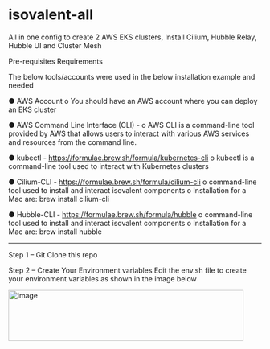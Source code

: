 # isovalent-all
All in one config to create 2 AWS EKS clusters, Install Cilium, Hubble Relay, Hubble UI and Cluster Mesh


Pre-requisites Requirements

The below tools/accounts were used in the below installation example and needed


●	AWS Account
o	  You should have an AWS account where you can deploy an EKS cluster

●	AWS Command Line Interface (CLI) - 
o	  AWS CLI is a command-line tool provided by AWS that allows users to interact with various AWS services and resources from the command line. 

●	kubectl - https://formulae.brew.sh/formula/kubernetes-cli
o	  kubectl is a command-line tool used to interact with Kubernetes clusters

●	Cilium-CLI - https://formulae.brew.sh/formula/cilium-cli
o	  command-line tool used to install and interact isovalent components
o	Installation for a Mac are: brew install cilium-cli

●	Hubble-CLI - https://formulae.brew.sh/formula/hubble
o	 command-line tool used to install and interact isovalent components
o	 Installation for a Mac are: brew install hubble


---------------------------------

Step 1 – Git Clone this repo

Step 2 – Create Your Environment variables
Edit the env.sh file to create your environment variables as shown in the image below

<img width="468" height="101" alt="image" src="https://github.com/user-attachments/assets/5c738527-e9f5-4a8a-8d9a-18d516a1adee" />




